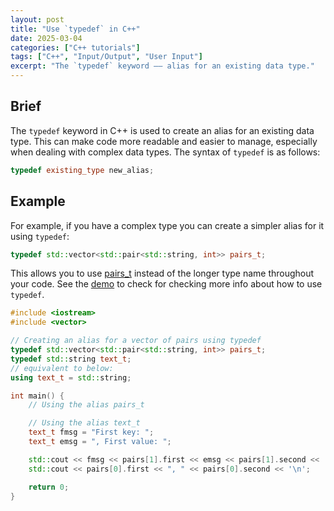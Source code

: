 ```yaml
---
layout: post
title: "Use `typedef` in C++"
date: 2025-03-04
categories: ["C++ tutorials"]
tags: ["C++", "Input/Output", "User Input"]
excerpt: "The `typedef` keyword —— alias for an existing data type."
---
```


## Brief 

The `typedef` keyword in C++ is used to create an alias for an existing data type. This can make code more readable and easier to manage, especially when dealing with complex data types. The syntax of `typedef` is as follows:

```cpp
typedef existing_type new_alias;
```



## Example

For example, if you have a complex type you can create a simpler alias for it using `typedef`:

```cpp
typedef std::vector<std::pair<std::string, int>> pairs_t;
```

This allows you to use [pairs_t](vscode-file://vscode-app/d:/Programs/VScode/resources/app/out/vs/code/electron-sandbox/workbench/workbench.html) instead of the longer type name throughout your code. See the [demo](~/cworkshop/cpphello/3_Typedef/typedef_demo.cpp) to check for checking more info about how to use `typedef`.

```cpp
#include <iostream>
#include <vector>

// Creating an alias for a vector of pairs using typedef
typedef std::vector<std::pair<std::string, int>> pairs_t;
typedef std::string text_t;
// equivalent to below:
using text_t = std::string;

int main() {
    // Using the alias pairs_t

    // Using the alias text_t
    text_t fmsg = "First key: ";
    text_t emsg = ", First value: ";

    std::cout << fmsg << pairs[1].first << emsg << pairs[1].second << '\n';
    std::cout << pairs[0].first << ", " << pairs[0].second << '\n';

    return 0;
}
```

